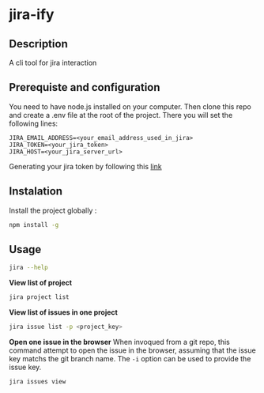 # jira-ify

## Description
A cli tool for jira interaction

## Prerequiste and configuration
You need to have node.js installed on your computer.
Then clone this repo and create a .env file at the root of the project.
There you will set the following lines:

`JIRA_EMAIL_ADDRESS=<your_email_address_used_in_jira>`<br>
`JIRA_TOKEN=<your_jira_token>`<br>
`JIRA_HOST=<your_jira_server_url>`

Generating your jira token by following this [link](https://id.atlassian.com/manage-profile/security/api-tokens)

## Instalation

Install the project globally :

```bash
npm install -g
```
## Usage

```bash
jira --help
```                                                  

**View list of project**
```bash
jira project list
```
**View list of issues in one project**
```bash
jira issue list -p <project_key>
```
**Open one issue in the browser**
When invoqued from a git repo, this command attempt to open the issue in the browser,
assuming that the issue key matchs the git branch name.
The `-i` option can be used to provide the issue key.
```bash
jira issues view
```


